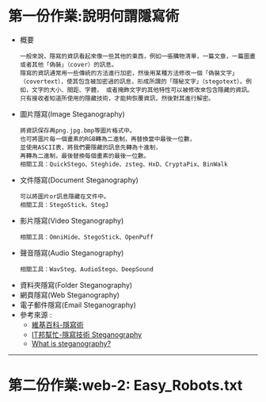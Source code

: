# 第一份作業:說明何謂隱寫術
- 概要
  ```
  一般來說，隱寫的資訊看起來像一些其他的東西，例如一張購物清單，一篇文章，一篇圖畫或者其他「偽裝」（cover）的訊息。
  隱寫的資訊通常用一些傳統的方法進行加密，然後用某種方法修改一個「偽裝文字」（covertext），使其包含被加密過的訊息，形成所謂的「隱秘文字」（stegotext）。例如，文字的大小、間距、字體， 或者掩飾文字的其他特性可以被修改來包含隱藏的資訊。只有接收者知道所使用的隱藏技術，才能夠恢覆資訊，然後對其進行解密。
  ```
- 圖片隱寫(Image Steganography)
  ```
  將資訊保存再png.jpg.bmp等圖片格式中。
  也可將圖片每一個畫素的RGB轉為二進制，再替換當中最後一位數，
  並使用ASCII表，將我們要隱藏的訊息先轉為十進制，
  再轉為二進制，最後替換每個畫素的最後一位數。
  相關工具：QuickStego、Steghide、zsteg、HxD、CryptaPix、BinWalk
  ```
- 文件隱寫(Document Steganography)
  ```
  可以將圖片or訊息隱藏在文件中。
  相關工具：StegoStick、StegJ
  ```
- 影片隱寫(Video Steganography)
  ```
  相關工具：OmniHide、StegoStick、OpenPuff
  ```
- 聲音隱寫(Audio Steganography)
  ```
  相關工具：WavSteg、AudioStego、DeepSound
  ```
- 資料夾隱寫(Folder Steganography)
- 網頁隱寫(Web Steganography)
- 電子郵件隱寫(Email Steganography)
- 參考來源 : 
  - [維基百科-隱寫術](https://zh.wikipedia.org/zh-tw/%E9%9A%90%E5%86%99%E6%9C%AF)
  - [IT邦幫忙-隱寫技術 Steganography](https://ithelp.ithome.com.tw/articles/10278407)
  - [What is steganography?](https://www.techtarget.com/searchsecurity/definition/steganography)
------
# 第二份作業:web-2: Easy_Robots.txt

